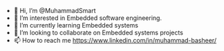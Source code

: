 - 👋 Hi, I’m @MuhammadSmart
- 👀 I’m interested in Embedded software engineering.
- 🌱 I’m currently learning Embedded systems
- 💞️ I’m looking to collaborate on Embedded systems projects
- 📫 How to reach me https://www.linkedin.com/in/muhammad-basheer/ 

<!---
MuhammadSmart/MuhammadSmart is a ✨ special ✨ repository because its `README.md` (this file) appears on your GitHub profile.
You can click the Preview link to take a look at your changes.
--->
